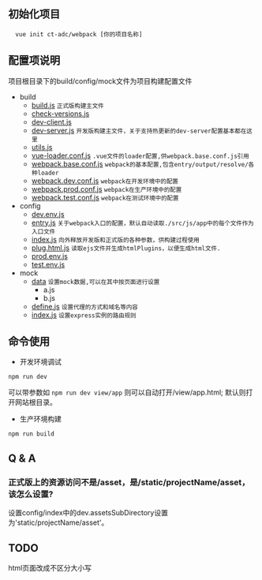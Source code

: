 ## 初始化项目

```
  vue init ct-adc/webpack [你的项目名称]
```

## 配置项说明 

项目根目录下的build/config/mock文件为项目构建配置文件

* build
    * [build.js](https://github.com/ct-adc/webpack/blob/master/template/build/build.js)  ``正式版构建主文件``
    * [check-versions.js](https://github.com/ct-adc/webpack/blob/master/template/build/check-versions.js)
    * [dev-client.js](https://github.com/ct-adc/webpack/blob/master/template/build/dev-client.js)
    * [dev-server.js](https://github.com/ct-adc/webpack/blob/master/template/build/dev-server.js) ``开发版构建主文件，关于支持热更新的dev-server配置基本都在这里``
    * [utils.js](https://github.com/ct-adc/webpack/blob/master/template/build/utils.js)
    * [vue-loader.conf.js](https://github.com/ct-adc/webpack/blob/master/template/build/vue-loader.conf.js)  ``.vue文件的loader配置,供webpack.base.conf.js引用``
    * [webpack.base.conf.js](https://github.com/ct-adc/webpack/blob/master/template/build/webpack.base.conf.js)  ``webpack的基本配置,包含entry/output/resolve/各种loader``
    * [webpack.dev.conf.js](https://github.com/ct-adc/webpack/blob/master/template/build/webpack.dev.conf.js)  ``webpack在开发环境中的配置``
    * [webpack.prod.conf.js](https://github.com/ct-adc/webpack/blob/master/template/build/webpack.prod.conf.js) ``webpack在生产环境中的配置``
    * [webpack.test.conf.js](https://github.com/ct-adc/webpack/blob/master/template/build/webpack.test.conf.js)  ``webpack在测试环境中的配置``
* config
    * [dev.env.js](https://github.com/ct-adc/webpack/tree/master/template/config/dev.env.js)
    * [entry.js](https://github.com/ct-adc/webpack/tree/master/template/config/entry.js)  ``关于webpack入口的配置，默认自动读取./src/js/app中的每个文件作为入口文件``
    * [index.js](https://github.com/ct-adc/webpack/tree/master/template/config/index.js)  ``向外释放开发版和正式版的各种参数，供构建过程使用``
    * [plug.html.js](https://github.com/ct-adc/webpack/tree/master/template/config/plug.html.js)  ``读取ejs文件并生成htmlPlugins，以便生成html文件.``
    * [prod.env.js](https://github.com/ct-adc/webpack/tree/master/template/config/prod.env.js)
    * [test.env.js](https://github.com/ct-adc/webpack/tree/master/template/config/test.env.js)
* mock
    * [data](https://github.com/ct-adc/webpack/blob/master/template/mock/data)  ``设置mock数据,可以在其中按页面进行设置``
        * a.js
        * b.js
    * [define.js](https://github.com/ct-adc/webpack/blob/master/template/mock/define.js)  ``设置代理的方式和域名等内容``
    * [index.js](https://github.com/ct-adc/webpack/blob/master/template/mock/index.js)  ``设置express实例的路由规则``

## 命令使用

* 开发环境调试

```
npm run dev
```

可以带参数如 `npm run dev view/app` 则可以自动打开/view/app.html; 默认则打开网站根目录。

* 生产环境构建

```
npm run build
```

## Q & A

### 正式版上的资源访问不是/asset，是/static/projectName/asset，该怎么设置?

设置config/index中的dev.assetsSubDirectory设置为'static/projectName/asset'。


## TODO

html页面改成不区分大小写










